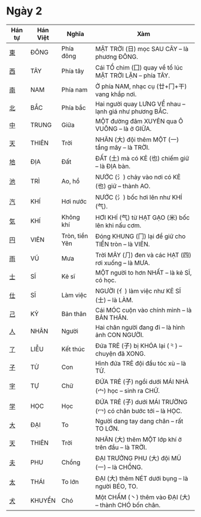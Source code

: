# Ngày 2

| Hán tự | Hán Việt | Nghĩa | Xàm |
| -------------------------------- | ------ | ---------- | --------------------------------------- |
| [<span class="stroke-order">東</span>](https://mazii.net/vi-VN/search/kanji/javi/東) | ĐÔNG | Phía đông | MẶT TRỜI (日) mọc SAU CÂY – là phương ĐÔNG. |
| [<span class="stroke-order">西</span>](https://mazii.net/vi-VN/search/kanji/javi/西) | TÂY | Phía tây | Cái TỔ chim (囗) quay về tổ lúc MẶT TRỜI LẶN – phía TÂY. |
| [<span class="stroke-order">南</span>](https://mazii.net/vi-VN/search/kanji/javi/南) | NAM | Phía nam | Ở phía NAM, nhạc cụ (廿+冂+干) vang khắp nơi. |
| [<span class="stroke-order">北</span>](https://mazii.net/vi-VN/search/kanji/javi/北) | BẮC | Phía bắc | Hai người quay LƯNG VỀ nhau – lạnh giá như phương BẮC. |
| [<span class="stroke-order">中</span>](https://mazii.net/vi-VN/search/kanji/javi/中) | TRUNG | Giữa | MỘT đường đâm XUYÊN qua Ô VUÔNG – là ở GIỮA. |
| [<span class="stroke-order">天</span>](https://mazii.net/vi-VN/search/kanji/javi/天) | THIÊN | Trời | NHÂN (大) đội thêm MỘT (一) tầng mây – là TRỜI. |
| [<span class="stroke-order">地</span>](https://mazii.net/vi-VN/search/kanji/javi/地) | ĐỊA | Đất | ĐẤT (土) mà có KẺ (也) chiếm giữ – là ĐỊA bàn. |
| [<span class="stroke-order">池</span>](https://mazii.net/vi-VN/search/kanji/javi/池) | TRÌ | Ao, hồ | NƯỚC (氵) chảy vào nơi có KẺ (也) giữ – thành AO. |
| [<span class="stroke-order">汽</span>](https://mazii.net/vi-VN/search/kanji/javi/汽) | KHÍ | Hơi nước | NƯỚC (氵) bốc hơi lên như KHÍ (气). |
| [<span class="stroke-order">気</span>](https://mazii.net/vi-VN/search/kanji/javi/気) | KHÍ | Không khí | HƠI KHÍ (气) từ HẠT GẠO (米) bốc lên khi nấu cơm. |
| [<span class="stroke-order">円</span>](https://mazii.net/vi-VN/search/kanji/javi/円) | VIÊN | Tròn, tiền Yên | Đóng KHUNG (冂) lại để giữ cho TIỀN tròn – là VIÊN. |
| [<span class="stroke-order">雨</span>](https://mazii.net/vi-VN/search/kanji/javi/雨) | VŨ | Mưa | Trời MÂY (⺆) đen và các HẠT (四) rơi xuống – là MƯA. |
| [<span class="stroke-order">士</span>](https://mazii.net/vi-VN/search/kanji/javi/士) | SĨ | Kẻ sĩ | MỘT người to hơn NHẤT – là kẻ SĨ, có học. |
| [<span class="stroke-order">仕</span>](https://mazii.net/vi-VN/search/kanji/javi/仕) | SĨ | Làm việc | NGƯỜI (亻) làm việc như KẺ SĨ (士) – là LÀM. |
| [<span class="stroke-order">己</span>](https://mazii.net/vi-VN/search/kanji/javi/己) | KỶ | Bản thân | Cái MÓC cuộn vào chính mình – là BẢN THÂN. |
| [<span class="stroke-order">人</span>](https://mazii.net/vi-VN/search/kanji/javi/人) | NHÂN | Người | Hai chân người đang đi – là hình ảnh CON NGƯỜI. |
| [<span class="stroke-order">了</span>](https://mazii.net/vi-VN/search/kanji/javi/了) | LIỄU | Kết thúc | Đứa TRẺ (子) bị KHÓA lại (⺀) – chuyện đã XONG. |
| [<span class="stroke-order">子</span>](https://mazii.net/vi-VN/search/kanji/javi/子) | TỬ | Con | Hình đứa TRẺ đội đầu tóc xù – là TỬ. |
| [<span class="stroke-order">字</span>](https://mazii.net/vi-VN/search/kanji/javi/字) | TỰ | Chữ | ĐỨA TRẺ (子) ngồi dưới MÁI NHÀ (宀) học – sinh ra CHỮ. |
| [<span class="stroke-order">学</span>](https://mazii.net/vi-VN/search/kanji/javi/学) | HỌC | Học | ĐỨA TRẺ (子) dưới MÁI TRƯỜNG (冖) có chân bước tới – là HỌC. |
| [<span class="stroke-order">大</span>](https://mazii.net/vi-VN/search/kanji/javi/大) | ĐẠI | To | Người dang tay dang chân – rất TO LỚN. |
| [<span class="stroke-order">天</span>](https://mazii.net/vi-VN/search/kanji/javi/天) | THIÊN | Trời | NHÂN (大) thêm MỘT lớp khí ở trên đầu – là TRỜI. |
| [<span class="stroke-order">夫</span>](https://mazii.net/vi-VN/search/kanji/javi/夫) | PHU | Chồng | ĐẠI TRƯỞNG PHU (大) đội MŨ (一) – là CHỒNG. |
| [<span class="stroke-order">太</span>](https://mazii.net/vi-VN/search/kanji/javi/太) | THÁI | To lớn | ĐẠI (大) thêm NÉT dưới bụng – là người BÉO, TO. |
| [<span class="stroke-order">犬</span>](https://mazii.net/vi-VN/search/kanji/javi/犬) | KHUYỂN | Chó | Một CHẤM (丶) thêm vào ĐẠI (大) – thành CHÓ bốn chân. |